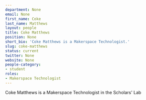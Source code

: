 ```yaml
---
department: None
email: None
first_name: Coke
last_name: Matthews
layout: people
title: Coke Matthews
position: None
short_bio: 'Coke Matthews is a Makerspace Technologist.'
slug: coke-matthews
status: current
twitter: None
website: None
people-category:
- student
roles:
- Makerspace Technologist
---
```

Coke Matthews is a Makerspace Technologist in the Scholars' Lab